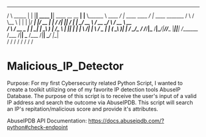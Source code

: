 
   
   
   
   _____          __   __        __                      _____________ ________           __                  __                 
  /     \ _____  |  | |__| ____ |__| ____  __ __  ______|   |______   \\______ \   ____ _/  |_  ____   ____ _/  |_  ____ _______ 
 /  \ /  \\__  \ |  | |  |/ ___\|  |/ __ \|  |  \/  ___/|   ||     ___/ |    |  \_/ __ \\   __\/ __ \_/ ___\\   __\/ __ \\_  __ \
/    \    \/ __ \_  |__  |  \___|  |  \_\ )  |  /\___ \ |   ||    |     |    |   \  ___/_|  | \  ___/_  \___ |  | (  \_\ )|  | \/
\____/\_  /____  /____/__|\___  /__|\____/|____//____  \|___||____|    /_______  /\___  /|__|  \___  /\___  /|__|  \____/ |__|   
        \/     \/             \/                     \/                        \/     \/           \/     \/                     

# Malicious_IP_Detector

Purpose: 
For my first Cybersecurity related Python Script, I wanted to create a toolkit utilizing one of my favorite IP detection tools AbuseIP Database. The purpose of this script is to receive the user's input of a valid IP address and search the outcome via AbuseIPDB. This script will search an IP's repitation/malicious score and provide it's attributes.

AbuseIPDB API Documentation: https://docs.abuseipdb.com/?python#check-endpoint
